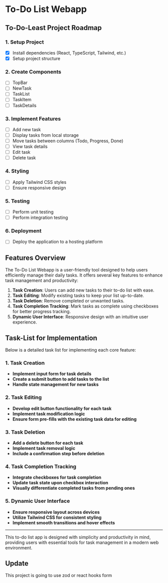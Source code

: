 # To-Do List Webapp

## To-Do-Least Project Roadmap

### 1. Setup Project
- [x] Install dependencies (React, TypeScript, Tailwind, etc.)
- [x] Setup project structure

### 2. Create Components
- [ ] TopBar
- [ ] NewTask
- [ ] TaskList
- [ ] TaskItem
- [ ] TaskDetails

### 3. Implement Features
- [ ] Add new task
- [ ] Display tasks from local storage
- [ ] Move tasks between columns (Todo, Progress, Done)
- [ ] View task details
- [ ] Edit task
- [ ] Delete task

### 4. Styling
- [ ] Apply Tailwind CSS styles
- [ ] Ensure responsive design

### 5. Testing
- [ ] Perform unit testing
- [ ] Perform integration testing

### 6. Deployment
- [ ] Deploy the application to a hosting platform

## Features Overview
The To-Do List Webapp is a user-friendly tool designed to help users efficiently manage their daily tasks. It offers several key features to enhance task management and productivity:

1. **Task Creation**: Users can add new tasks to their to-do list with ease.
2. **Task Editing**: Modify existing tasks to keep your list up-to-date.
3. **Task Deletion**: Remove completed or unwanted tasks.
4. **Task Completion Tracking**: Mark tasks as complete using checkboxes for better progress tracking.
5. **Dynamic User Interface**: Responsive design with an intuitive user experience.

## Task-List for Implementation
Below is a detailed task list for implementing each core feature:

### 1. Task Creation
- **Implement input form for task details**
- **Create a submit button to add tasks to the list**
- **Handle state management for new tasks**

### 2. Task Editing
- **Develop edit button functionality for each task**
- **Implement task modification logic**
- **Ensure form pre-fills with the existing task data for editing**

### 3. Task Deletion
- **Add a delete button for each task**
- **Implement task removal logic**
- **Include a confirmation step before deletion**

### 4. Task Completion Tracking
- **Integrate checkboxes for task completion**
- **Update task state upon checkbox interaction**
- **Visually differentiate completed tasks from pending ones**

### 5. Dynamic User Interface
- **Ensure responsive layout across devices**
- **Utilize Tailwind CSS for consistent styling**
- **Implement smooth transitions and hover effects**

---

This to-do list app is designed with simplicity and productivity in mind, providing users with essential tools for task management in a modern web environment.

## Update
This project is going to use zod or react hooks form

